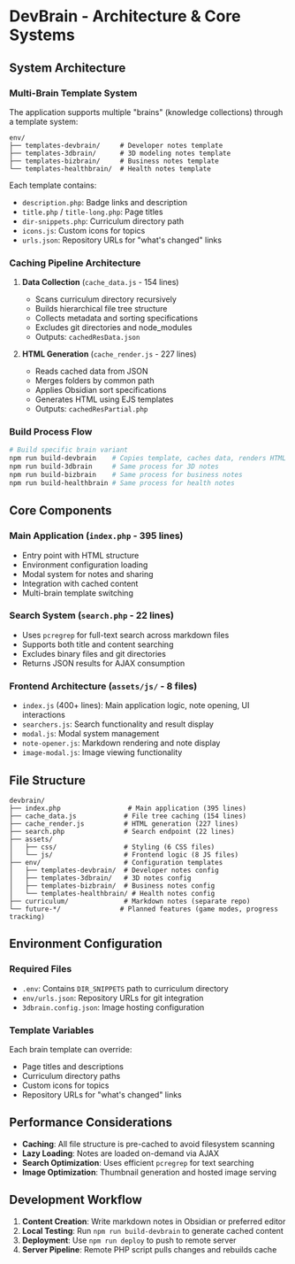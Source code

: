 # DevBrain - Architecture & Core Systems

## System Architecture

### Multi-Brain Template System
The application supports multiple "brains" (knowledge collections) through a template system:

```
env/
├── templates-devbrain/     # Developer notes template
├── templates-3dbrain/      # 3D modeling notes template  
├── templates-bizbrain/     # Business notes template
└── templates-healthbrain/  # Health notes template
```

Each template contains:
- `description.php`: Badge links and description
- `title.php` / `title-long.php`: Page titles
- `dir-snippets.php`: Curriculum directory path
- `icons.js`: Custom icons for topics
- `urls.json`: Repository URLs for "what's changed" links

### Caching Pipeline Architecture

1. **Data Collection** (`cache_data.js` - 154 lines)
   - Scans curriculum directory recursively
   - Builds hierarchical file tree structure
   - Collects metadata and sorting specifications
   - Excludes git directories and node_modules
   - Outputs: `cachedResData.json`

2. **HTML Generation** (`cache_render.js` - 227 lines)
   - Reads cached data from JSON
   - Merges folders by common path
   - Applies Obsidian sort specifications
   - Generates HTML using EJS templates
   - Outputs: `cachedResPartial.php`

### Build Process Flow
```bash
# Build specific brain variant
npm run build-devbrain    # Copies template, caches data, renders HTML
npm run build-3dbrain     # Same process for 3D notes
npm run build-bizbrain    # Same process for business notes
npm run build-healthbrain # Same process for health notes
```

## Core Components

### Main Application (`index.php` - 395 lines)
- Entry point with HTML structure
- Environment configuration loading
- Modal system for notes and sharing
- Integration with cached content
- Multi-brain template switching

### Search System (`search.php` - 22 lines)
- Uses `pcregrep` for full-text search across markdown files
- Supports both title and content searching
- Excludes binary files and git directories
- Returns JSON results for AJAX consumption

### Frontend Architecture (`assets/js/` - 8 files)
- `index.js` (400+ lines): Main application logic, note opening, UI interactions
- `searchers.js`: Search functionality and result display
- `modal.js`: Modal system management
- `note-opener.js`: Markdown rendering and note display
- `image-modal.js`: Image viewing functionality

## File Structure

```
devbrain/
├── index.php                 # Main application (395 lines)
├── cache_data.js            # File tree caching (154 lines)
├── cache_render.js          # HTML generation (227 lines)
├── search.php               # Search endpoint (22 lines)
├── assets/
│   ├── css/                 # Styling (6 CSS files)
│   └── js/                  # Frontend logic (8 JS files)
├── env/                     # Configuration templates
│   ├── templates-devbrain/  # Developer notes config
│   ├── templates-3dbrain/   # 3D notes config
│   ├── templates-bizbrain/  # Business notes config
│   └── templates-healthbrain/ # Health notes config
├── curriculum/              # Markdown notes (separate repo)
└── future-*/               # Planned features (game modes, progress tracking)
```

## Environment Configuration

### Required Files
- `.env`: Contains `DIR_SNIPPETS` path to curriculum directory
- `env/urls.json`: Repository URLs for git integration
- `3dbrain.config.json`: Image hosting configuration

### Template Variables
Each brain template can override:
- Page titles and descriptions
- Curriculum directory paths
- Custom icons for topics
- Repository URLs for "what's changed" links

## Performance Considerations

- **Caching**: All file structure is pre-cached to avoid filesystem scanning
- **Lazy Loading**: Notes are loaded on-demand via AJAX
- **Search Optimization**: Uses efficient `pcregrep` for text searching
- **Image Optimization**: Thumbnail generation and hosted image serving

## Development Workflow

1. **Content Creation**: Write markdown notes in Obsidian or preferred editor
2. **Local Testing**: Run `npm run build-devbrain` to generate cached content
3. **Deployment**: Use `npm run deploy` to push to remote server
4. **Server Pipeline**: Remote PHP script pulls changes and rebuilds cache
